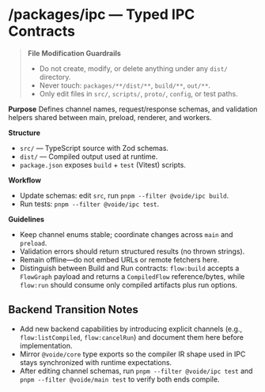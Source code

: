 # /packages/ipc — Typed IPC Contracts
> **File Modification Guardrails**
> - Do not create, modify, or delete anything under any `dist/` directory.
> - Never touch: `packages/**/dist/**`, `build/**`, `out/**`.
> - Only edit files in `src/`, `scripts/`, `proto/`, `config`, or test paths.


**Purpose**
Defines channel names, request/response schemas, and validation helpers shared
between main, preload, renderer, and workers.

**Structure**
- `src/` — TypeScript source with Zod schemas.
- `dist/` — Compiled output used at runtime.
- `package.json` exposes `build` + `test` (Vitest) scripts.

**Workflow**
- Update schemas: edit `src`, run `pnpm --filter @voide/ipc build`.
- Run tests: `pnpm --filter @voide/ipc test`.

**Guidelines**
- Keep channel enums stable; coordinate changes across `main` and `preload`.
- Validation errors should return structured results (no thrown strings).
- Remain offline—do not embed URLs or remote fetchers here.
- Distinguish between Build and Run contracts: `flow:build` accepts a
  `FlowGraph` payload and returns a `CompiledFlow` reference/bytes, while
  `flow:run` should consume only compiled artifacts plus run options.

## Backend Transition Notes

- Add new backend capabilities by introducing explicit channels (e.g., `flow:listCompiled`, `flow:cancelRun`) and document them here before implementation.
- Mirror `@voide/core` type exports so the compiler IR shape used in IPC stays synchronized with runtime expectations.
- After editing channel schemas, run `pnpm --filter @voide/ipc test` and `pnpm --filter @voide/main test` to verify both ends compile.

